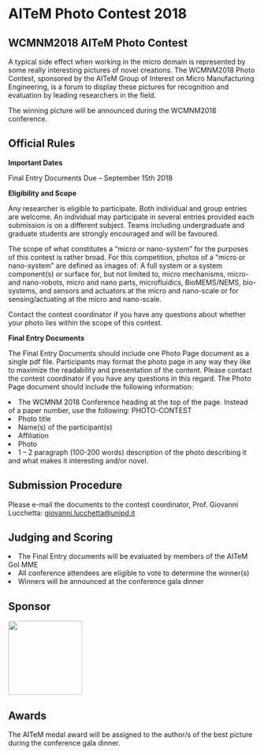 # AITeM Photo Contest 2018

## WCMNM2018 AITeM Photo Contest


A typical side effect when working in the micro domain is represented by some really interesting pictures of novel creations. The WCMNM2018 Photo Contest, sponsored by the AITeM Group of Interest on Micro Manufacturing Engineering, is a forum to display these pictures for recognition and evaluation by leading researchers in the field. 

The winning picture will be announced during the WCMNM2018 conference. 

## Official Rules


**Important Dates**

Final Entry Documents Due – September 15th 2018

**Eligibility and Scope**

Any researcher is eligible to participate. Both individual and group entries are welcome. An individual may participate in several entries provided each submission is on a different subject. Teams including undergraduate and graduate students are strongly encouraged and will be favoured.

The scope of what constitutes a “micro or nano-system” for the purposes of this contest is rather broad.  For this competition, photos of a “micro or nano-system” are defined as images of:
A full system or a system component(s) or surface for, but not limited to, micro mechanisms, micro- and nano-robots, micro and nano parts, microfluidics, BioMEMS/NEMS, bio-systems, and sensors and actuators at the micro and nano-scale or for sensing/actuating at the micro and nano-scale.

Contact the contest coordinator if you have any questions about whether your photo lies within the scope of this contest.

**Final Entry Documents**

The Final Entry Documents should include one Photo Page document as a single pdf file. Participants may format the photo page in any way they like to maximize the readability and presentation of the content. Please contact the contest coordinator if you have any questions in this regard. The Photo Page document should include the following information:

<li>The WCMNM 2018 Conference heading at the top of the page.  Instead of a paper number, use the following: PHOTO-CONTEST 
<li>Photo title
<li>Name(s) of the participant(s)
<li>Affiliation
<li>Photo
<li>1 – 2 paragraph (100-200 words) description of the photo describing it and what makes it interesting and/or novel.

## Submission Procedure


Please e-mail the documents to the contest coordinator, Prof. Giovanni Lucchetta: giovanni.lucchetta@unipd.it

## Judging and Scoring


<li>The Final Entry documents will be evaluated by members of the AITeM GoI MME
<li>All conference attendees are eligible to vote to determine the winner(s)
<li>Winners will be announced at the conference gala dinner

## Sponsor


<img src="http://www.4m-association.org/sites/www.4m-association.org/files/Sponsor logo photo contest.jpg" width="150px">

## Awards


The AITeM medal award will be assigned to the author/s of the best picture during the conference gala dinner. 
